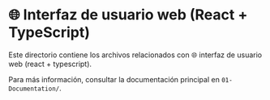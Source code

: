 # 🌐 Interfaz de usuario web (React + TypeScript)

Este directorio contiene los archivos relacionados con 🌐 interfaz de usuario web (react + typescript).

Para más información, consultar la documentación principal en `01-Documentation/`.
